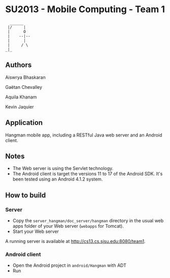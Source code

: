 SU2013 - Mobile Computing - Team 1
==================================

      ______
     |/     |
     |      O  
     |    --|--
     |      |
     |     / \
    _|_
    

Authors
-------

Aiswrya Bhaskaran

Gaëtan Chevalley

Aquila Khanam

Kevin Jaquier

Application
-----------

Hangman mobile app, including a RESTful Java web server and an Android client.

Notes
-----

* The Web server is using the Servlet technology. 
* The Android client is target the versions 11 to 17 of the Android SDK. It's been tested using an Android 4.1.2 system.

How to build
------------

### Server

* Copy the `server_hangman/doc_server/hangman` directory in the usual web apps folder of your Web server (`webapps` for Tomcat).
* Start your Web server

A running server is available at http://cs13.cs.sjsu.edu:8080/team1.

### Android client

* Open the Android project in `android/Hangman` with ADT
* Run
